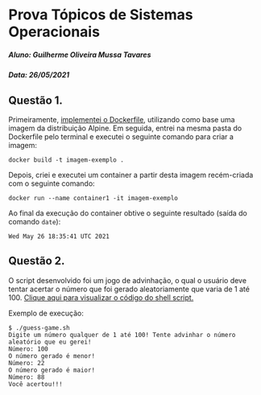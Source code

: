 # Prova Tópicos de Sistemas Operacionais
##### Aluno: Guilherme Oliveira Mussa Tavares
##### Data: 26/05/2021

## Questão 1.

Primeiramente, [implementei o Dockerfile](https://github.com/cciuenf/introducao_linha_de_comando/blob/main/primeira_edicao/trabalhos_alunos/guilherme_tavares/scripts/Dockerfile), utilizando como base uma imagem da distribuição Alpine. Em seguida, entrei na mesma pasta do Dockerfile pelo terminal e executei o seguinte comando para criar a imagem:

```docker build -t imagem-exemplo .```

Depois, criei e executei um container a partir desta imagem recém-criada com o seguinte comando:

```docker run --name container1 -it imagem-exemplo```

Ao final da execução do container obtive o seguinte resultado (saída do comando ```date```):

```
Wed May 26 18:35:41 UTC 2021
```

## Questão 2.

O script desenvolvido foi um jogo de advinhação, o qual o usuário deve tentar acertar o número que foi gerado aleatoriamente que varia de 1 até 100. [Clique aqui para visualizar o código do shell script.](https://github.com/cciuenf/introducao_linha_de_comando/blob/main/primeira_edicao/trabalhos_alunos/guilherme_tavares/scripts/guess-game.sh)


Exemplo de execução:

```
$ ./guess-game.sh
Digite um número qualquer de 1 até 100! Tente advinhar o número aleatório que eu gerei!
Número: 100
O número gerado é menor!
Número: 22
O número gerado é maior!
Número: 88
Você acertou!!!
```
